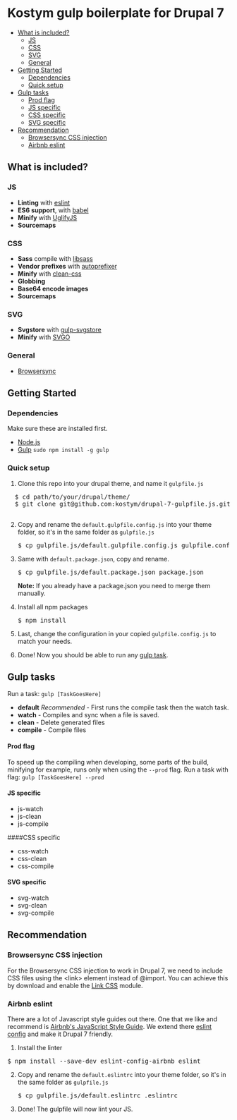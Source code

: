 # Kostym gulp boilerplate for Drupal 7

* [What is included?](#what-is-included)
	* [JS](#js)
	* [CSS](#css)
	* [SVG](#svg)
	* [General](#general)
* [Getting Started](#getting-started)
	* [Dependencies](#dependencies) 
	* [Quick setup](#quick-setup)
* [Gulp tasks](#gulp-tasks)
	* [Prod flag]()
	* [JS specific](#js-specific)
	* [CSS specific](#css-specific)
	* [SVG specific](#svg-specific)
* [Recommendation](#recommendation)
	* [Browsersync CSS injection](#browsersync-css-injection)
	* [Airbnb eslint](#airbnb-eslint)

## What is included?
### JS
* **Linting** with [eslint](http://eslint.org/)
* **ES6 support**, with [babel](https://babeljs.io/)
* **Minify** with [UglifyJS](https://github.com/mishoo/UglifyJS)
* **Sourcemaps**

### CSS
* **Sass** compile with [libsass](https://github.com/sass/libsass)
* **Vendor prefixes** with [autoprefixer](https://github.com/postcss/autoprefixer)
* **Minify** with [clean-css](https://github.com/jakubpawlowicz/clean-css)
* **Globbing**
* **Base64 encode images**
* **Sourcemaps**

### SVG
* **Svgstore** with [gulp-svgstore](https://github.com/w0rm/gulp-svgstore)
* **Minify** with [SVGO](https://github.com/svg/svgo)

### General
* [Browsersync](http://www.browsersync.io/)

## Getting Started

### Dependencies
Make sure these are installed first.

* [Node.js](http://nodejs.org)
* [Gulp](http://gulpjs.com) `sudo npm install -g gulp`

### Quick setup

1. Clone this repo into your drupal theme, and name it `gulpfile.js`
  <pre>
  $ cd path/to/your/drupal/theme/
  $ git clone git@github.com:kostym/drupal-7-gulpfile.js.git gulpfile.js
  </pre>

2. Copy and rename the `default.gulpfile.config.js` into your theme folder, so it's in the same folder as `gulpfile.js`
	<pre>$ cp gulpfile.js/default.gulpfile.config.js gulpfile.config.js</pre>

3. Same with `default.package.json`, copy and rename.
	<pre>$ cp gulpfile.js/default.package.json package.json </pre>
	**Note:** If you already have a package.json you need to merge them manually.
4. Install all npm packages
	<pre>$ npm install</pre>

5. Last, change the configuration in your copied `gulpfile.config.js` to match your needs.
6. Done! Now you should be able to run any [gulp task](#gulp-tasks).

## Gulp tasks

Run a task: `gulp [TaskGoesHere]`

* **default** *Recommended* - First runs the compile task then the watch task.
* **watch** - Compiles and sync when a file is saved.
* **clean** - Delete generated files
* **compile** - Compile files


#### Prod flag
To speed up the compiling when developing, some parts of the build, minifying for example, runs only when using the `--prod` flag.
Run a task with flag: `gulp [TaskGoesHere] --prod`

#### JS specific
* js-watch
* js-clean
* js-compile

####CSS specific
* css-watch
* css-clean
* css-compile

#### SVG specific
* svg-watch
* svg-clean
* svg-compile


## Recommendation
### Browsersync CSS injection
For the Browsersync CSS injection to work in Drupal 7, we need to include CSS files using the \<link> element instead of @import. You can achieve this by download and enable the [Link CSS](https://www.drupal.org/project/link_css) module.

### Airbnb eslint
There are a lot of Javascript style guides out there. One that we like and recommend is [Airbnb's JavaScript Style Guide](https://github.com/airbnb/javascript). We extend there [eslint config](https://github.com/airbnb/javascript/tree/master/packages/eslint-config-airbnb) and make it Drupal 7 friendly.

1. Install the linter
<pre>$ npm install --save-dev eslint-config-airbnb eslint</pre>
2. Copy and rename the `default.eslintrc` into your theme folder, so it's in the same folder as `gulpfile.js`
	<pre>$ cp gulpfile.js/default.eslintrc .eslintrc</pre>
3. Done! The gulpfile will now lint your JS.
